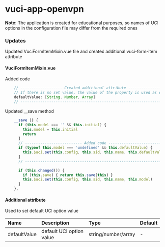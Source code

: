 
# vuci-app-openvpn

**Note:**  The application is created for educational purposes, so names of UCI options in the configuration file may differ from the required ones


### Updates

Updated VuciFormItemMixin.vue file and created additional vuci-form-item attribute

#### VuciFormItemMixin.vue
Added code
```javascript
    // ------------------- Created additional attribute ---------------------
    // If there is no set value, the value of the property is used as default
    defaultValue: [String, Number, Array]
    // ----------------------------------------------------------------------
```
Updated __save method
```javascript
    __save () {
      if (this.model === '' && this.initial) {
        this.model = this.initial
        return
      }
      // -------------------------- Added code ---------------------------
      if (typeof this.model === 'undefined' && this.defaultValue) {
        this.$uci.set(this.config, this.sid, this.name, this.defaultValue)
      }
      // -----------------------------------------------------------------

      if (this.changed()) {
        if (this.save) { return this.save(this) }
        this.$uci.set(this.config, this.sid, this.name, this.model)
      }
    },
```

#### Additional attribute
Used to set default UCI option value

| Name         | Description              | Type                | Default  |
| :----------- | :----------------------- | :------------------ | :------- |
| defaultValue | default UCI option value | string/number/array | -        |



